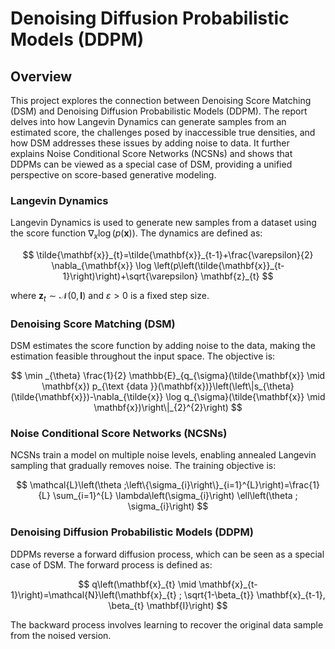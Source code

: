 # Denoising Diffusion Probabilistic Models (DDPM)

## Overview

This project explores the connection between Denoising Score Matching (DSM) and Denoising Diffusion Probabilistic Models (DDPM). The report delves into how Langevin Dynamics can generate samples from an estimated score, the challenges posed by inaccessible true densities, and how DSM addresses these issues by adding noise to data. It further explains Noise Conditional Score Networks (NCSNs) and shows that DDPMs can be viewed as a special case of DSM, providing a unified perspective on score-based generative modeling.

### Langevin Dynamics

Langevin Dynamics is used to generate new samples from a dataset using the score function $\nabla_{x} \log (p(\mathbf{x}))$. The dynamics are defined as:

$$
\tilde{\mathbf{x}}_{t}=\tilde{\mathbf{x}}_{t-1}+\frac{\varepsilon}{2} \nabla_{\mathbf{x}} \log \left(p\left(\tilde{\mathbf{x}}_{t-1}\right)\right)+\sqrt{\varepsilon} \mathbf{z}_{t}
$$

where $\mathbf{z}_{t} \sim \mathcal{N}(0, \mathbf{I})$ and $\varepsilon > 0$ is a fixed step size.

### Denoising Score Matching (DSM)

DSM estimates the score function by adding noise to the data, making the estimation feasible throughout the input space. The objective is:

$$
\min _{\theta} \frac{1}{2} \mathbb{E}_{q_{\sigma}(\tilde{\mathbf{x}} \mid \mathbf{x}) p_{\text {data }}(\mathbf{x})}\left(\left\|s_{\theta}(\tilde{\mathbf{x}})-\nabla_{\tilde{x}} \log q_{\sigma}(\tilde{\mathbf{x}} \mid \mathbf{x})\right\|_{2}^{2}\right)
$$

### Noise Conditional Score Networks (NCSNs)

NCSNs train a model on multiple noise levels, enabling annealed Langevin sampling that gradually removes noise. The training objective is:

$$
\mathcal{L}\left(\theta ;\left\{\sigma_{i}\right\}_{i=1}^{L}\right)=\frac{1}{L} \sum_{i=1}^{L} \lambda\left(\sigma_{i}\right) \ell\left(\theta ; \sigma_{i}\right)
$$

### Denoising Diffusion Probabilistic Models (DDPM)

DDPMs reverse a forward diffusion process, which can be seen as a special case of DSM. The forward process is defined as:

$$
q\left(\mathbf{x}_{t} \mid \mathbf{x}_{t-1}\right)=\mathcal{N}\left(\mathbf{x}_{t} ; \sqrt{1-\beta_{t}} \mathbf{x}_{t-1}, \beta_{t} \mathbf{I}\right)
$$

The backward process involves learning to recover the original data sample from the noised version.